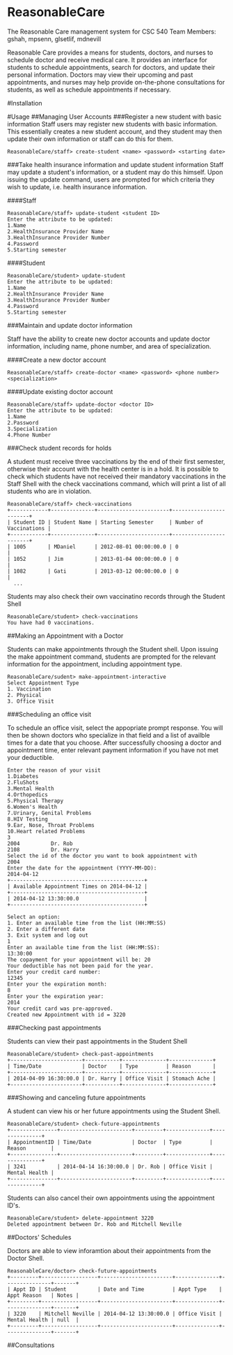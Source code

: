 ReasonableCare
==============

The Reasonable Care management system for CSC 540
Team Members: gshah, mpsenn, glsetlif, mdnevill

Reasonable Care provides a means for students, doctors, and nurses to schedule doctor and receive medical care. 
It provides an interface for students to schedule appointments, search for doctors, and update their personal
information. Doctors may view their upcoming and past appointments, and nurses may help provide on-the-phone
consultations for students, as well as schedule appointments if necessary.

#Installation

#Usage
##Managing User Accounts
###Register a new student with basic information
Staff users may register new students with basic information. This essentially creates a new student account, and they student may then update their own information or staff can do this for them.

    
    ReasonableCare/staff> create-student <name> <password> <starting date>
    
###Take health insurance information and update student information
Staff may update a student's information, or a student may do this himself. Upon issuing the update command, users are prompted for which criteria they wish to update, i.e. health insurance information.

####Staff

    ReasonableCare/staff> update-student <student ID>
    Enter the attribute to be updated: 
    1.Name 
    2.HealthInsurance Provider Name
    3.HealthInsurance Provider Number 
    4.Password
    5.Starting semester
    
####Student

    ReasonableCare/student> update-student
    Enter the attribute to be updated: 
    1.Name 
    2.HealthInsurance Provider Name
    3.HealthInsurance Provider Number 
    4.Password
    5.Starting semester
    
###Maintain and update doctor information

Staff have the ability to create new doctor accounts and update doctor information, including name, phone number, and area of specialization.

####Create a new doctor account

    ReasonableCare/staff> create-doctor <name> <password> <phone number> <specialization>

####Update existing doctor account

    ReasonableCare/staff> update-doctor <doctor ID>
    Enter the attribute to be updated: 
    1.Name 
    2.Password
    3.Specialization
    4.Phone Number
    
###Check student records for holds

A student must receive three vaccinations by the end of their first semester, otherwise their account with the health center is in a hold. It is possible to check which students have not received their mandatory vaccinations in the Staff Shell with the check vaccinations command, which will print a list of all students who are in violation.

    ReasonableCare/staff> check-vaccinations
    +------------+--------------+-----------------------+------------------------+
    | Student ID | Student Name | Starting Semester     | Number of Vaccinations |
    +------------+--------------+-----------------------+------------------------+
    | 1005       | MDaniel      | 2012-08-01 00:00:00.0 | 0                      |
    | 1052       | Jim          | 2013-01-04 00:00:00.0 | 0                      |
    | 1082       | Gati         | 2013-03-12 00:00:00.0 | 0                      |
      ...
      
Students may also check their own vaccinatino records through the Student Shell

    ReasonableCare/student> check-vaccinations
    You have had 0 vaccinations.

##Making an Appointment with a Doctor

Students can make appointments through the Student shell. Upon issuing the make appointment command, students are prompted for the relevant information for the appointment, including appointment type.

    ReasonableCare/sudent> make-appointment-interactive
    Select Appointment Type
    1. Vaccination
    2. Physical
    3. Office Visit
    
###Scheduling an office visit

To schedule an office visit, select the appopriate prompt response. You will then be shown doctors who specialize in that field and a list of availble times for a date that you choose. After successfully choosing a doctor and appointment time, enter relevant payment information if you have not met your deductible.

    Enter the reason of your visit 
    1.Diabetes 
    2.FluShots 
    3.Mental Health 
    4.Orthopedics 
    5.Physical Therapy 
    6.Women's Health
    7.Urinary, Genital Problems 
    8.HIV Testing 
    9.Ear, Nose, Throat Problems 
    10.Heart related Problems 
    3
    2004          Dr. Rob
    2108          Dr. Harry
    Select the id of the doctor you want to book appointment with
    2004
    Enter the date for the appointment (YYYY-MM-DD):
    2014-04-12
    +-------------------------------------------+
    | Available Appointment Times on 2014-04-12 |
    +-------------------------------------------+
    | 2014-04-12 13:30:00.0                     |
    +-------------------------------------------+
    
    Select an option: 
    1. Enter an available time from the list (HH:MM:SS)
    2. Enter a different date
    3. Exit system and log out
    1
    Enter an available time from the list (HH:MM:SS):
    13:30:00
    The copayment for your appointment will be: 20
    Your deductible has not been paid for the year.
    Enter your credit card number:
    12345
    Enter your the expiration month:
    8
    Enter your the expiration year:
    2014
    Your credit card was pre-approved.
    Created new Appointment with id = 3220
  
###Checking past appointments

Students can view their past appointments in the Student Shell
    
    ReasonableCare/student> check-past-appointments
    +-----------------------+-----------+--------------+--------------+
    | Time/Date             | Doctor    | Type         | Reason       |
    +-----------------------+-----------+--------------+--------------+
    | 2014-04-09 16:30:00.0 | Dr. Harry | Office Visit | Stomach Ache |
    +-----------------------+-----------+--------------+--------------+
  
###Showing and canceling future appointments

A student can view his or her future appointments using the Student Shell.
  
    ReasonableCare/student> check-future-appointments
    +---------------+-----------------------+---------+--------------+---------------+
    | AppointmentID | Time/Date             | Doctor  | Type         | Reason        |
    +---------------+-----------------------+---------+--------------+---------------+
    | 3241          | 2014-04-14 16:30:00.0 | Dr. Rob | Office Visit | Mental Health |
    +---------------+-----------------------+---------+--------------+---------------+

Students can also cancel their own appointments using the appointment ID's.
    
    ReasonableCare/student> delete-appointment 3220
    Deleted appointment between Dr. Rob and Mitchell Neville
    
##Doctors' Schedules

Doctors are able to view inforamtion about their appointments from the Doctor Shell.

    ReasonableCare/doctor> check-future-appointments
    +---------+------------------+-----------------------+--------------+---------------+-------+
    | Appt ID | Student          | Date and Time         | Appt Type    | Appt Reason   | Notes |
    +---------+------------------+-----------------------+--------------+---------------+-------+
    | 3220    | Mitchell Neville | 2014-04-12 13:30:00.0 | Office Visit | Mental Health | null  |
    +---------+------------------+-----------------------+--------------+---------------+-------+

##Consultations

